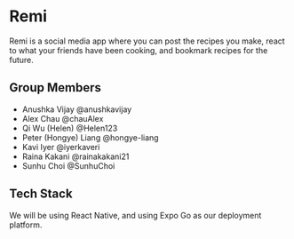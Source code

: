 # Remi
Remi is a social media app where you can post the recipes you make, react to what your friends have been cooking, and bookmark recipes for the future.

## Group Members
- Anushka Vijay         @anushkavijay
- Alex Chau             @chauAlex
- Qi Wu (Helen)         @Helen123
- Peter (Hongye) Liang  @hongye-liang
- Kavi Iyer             @iyerkaveri
- Raina Kakani          @rainakakani21
- Sunhu Choi            @SunhuChoi

## Tech Stack
We will be using React Native, and using Expo Go as our deployment platform.